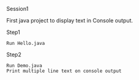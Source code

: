 Session1

First java project to display text in Console output.

Step1

	Run Hello.java


Step2

	Run Demo.java
	Print multiple line text on console output